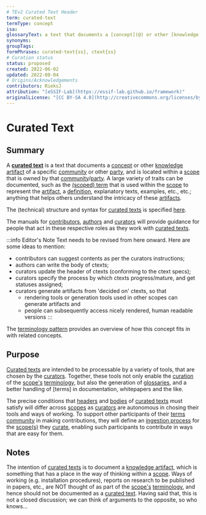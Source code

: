 ```yaml
---
# TEv2 Curated Text Header
term: curated-text
termType: concept
isa:
glossaryText: a text that documents a [concept](@) or other [knowledge artifact](@) of a specific [community](@) or other [party](@), and is located within a [scope](@) that is owned by that [community](@)/[party](@).
synonyms:
groupTags:
formPhrases: curated-text{ss}, ctext{ss}
# Curation status
status: proposed
created: 2022-06-02
updated: 2022-08-04
# Origins/Acknowledgements
contributors: RieksJ
attribution: "[eSSIF-Lab](https://essif-lab.github.io/framework)"
originalLicense: "[CC BY-SA 4.0](http://creativecommons.org/licenses/by-sa/4.0/?ref=chooser-v1)"
---
```


# Curated Text

## Summary

A **[curated text](@)** is a text that documents a [concept](@) or other [knowledge artifact](@) of a specific [community](@) or other [party](@), and is located within a [scope](@) that is owned by that [community](@)/[party](@). A large variety of traits can be documented, such as the [(scoped) term](@) that is used within the [scope](@) to represent the [artifact](knowledge-artifact@), a [definition](@), explanatory texts, examples, etc., etc.; anything that helps others understand the intricacy of these [artifacts](@).

The (technical) structure and syntax for [curated texts](@) is specified [here](/docs/tev2/spec-files/ctext).

The manuals for [contributors](/docs/tev2/manuals/contributor), [authors](/docs/tev2/manuals/author) and [curators](/docs/tev2/manuals/curator) will provide guidance for people that act in these respective roles as they work with [curated texts](@).

:::info Editor's Note
Text needs to be revised from here onward. Here are some ideas to mention:
- contributors can suggest contents as per the curators instructions;
- authors can write the body of ctexts;
- curators update the header of ctexts (conforming to the ctext specs);
- curators specify the process by which ctexts progress/mature, and get statuses assigned;
- curators generate artifacts from 'decided on' ctexts, so that
  - rendering tools or generation tools used in other scopes can generate artifacts and
  - people can subsequently access nicely rendered, human readable versions
:::

The [terminology pattern](pattern-terminology-support@) provides an overview of how this concept fits in with related concepts.

## Purpose

[Curated texts](@) are intended to be processable by a variety of tools, that are chosen by the [curators](@). Together, these tools not only enable the [curation](@) of the [scope's](@) [terminology](@), but also the generation of [glossaries](@), and a better handling of [terms] in documentation, whitepapers and the like.

The precise conditions that [headers](@) and [bodies](@) of [curated texts](@) must satisfy will differ across [scopes](@) as [curators](@) are autonomous in chosing their tools and ways of working. To support other participants of their [terms community](@) in making contributions, they will define an [ingestion process](@) for the [scope(s)](@) they [curate](@), enabling such participants to contribute in ways that are easy for them.

## Notes

The intention of [curated texts](@) is to document a [knowledge artifact](@), which is something that has a place in the way of thinking within a [scope](@). Ways of working (e.g. installation procedures), reports on research to be published in papers, etc., are NOT thought of as part of the [scope's](@) [terminology](@), and hence should not be documented as a [curated text](@). Having said that, this is not a closed discussion; we can think of arguments to the opposite, so who knows...
